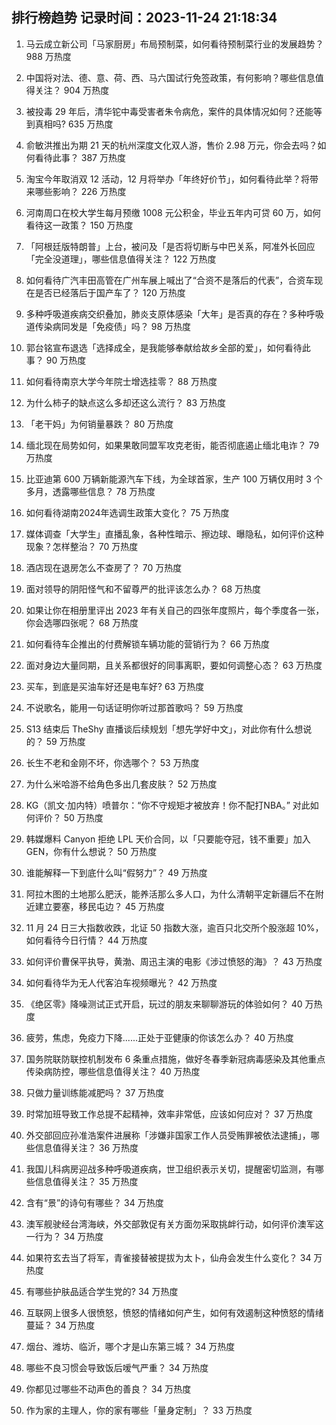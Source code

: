 
## 排行榜趋势 记录时间：2023-11-24 21:18:34
  
  1. 马云成立新公司「马家厨房」布局预制菜，如何看待预制菜行业的发展趋势？ 988 万热度
    
  2. 中国将对法、德、意、荷、西、马六国试行免签政策，有何影响？哪些信息值得关注？ 904 万热度
    
  3. 被投毒 29 年后，清华铊中毒受害者朱令病危，案件的具体情况如何？还能等到真相吗? 635 万热度
    
  4. 俞敏洪推出为期 21 天的杭州深度文化双人游，售价 2.98 万元，你会去吗？如何看待此事？ 387 万热度
    
  5. 淘宝今年取消双 12 活动，12 月将举办「年终好价节」，如何看待此举？将带来哪些影响？ 226 万热度
    
  6. 河南周口在校大学生每月预缴 1008 元公积金，毕业五年内可贷 60 万，如何看待这一政策？ 150 万热度
    
  7. 「阿根廷版特朗普」上台，被问及「是否将切断与中巴关系，阿准外长回应「完全没道理」，哪些信息值得关注？ 122 万热度
    
  8. 如何看待广汽丰田高管在广州车展上喊出了“合资不是落后的代表”，合资车现在是否已经落后于国产车了？ 120 万热度
    
  9. 多种呼吸道疾病交织叠加，肺炎支原体感染「大年」是否真的存在？多种呼吸道传染病同发是「免疫债」吗？ 98 万热度
    
  10. 郭台铭宣布退选「选择成全，是我能够奉献给故乡全部的爱」，如何看待此事？ 90 万热度
    
  11. 如何看待南京大学今年院士增选挂零？ 88 万热度
    
  12. 为什么柿子的缺点这么多却还这么流行？ 83 万热度
    
  13. 「老干妈」为何销量暴跌？ 80 万热度
    
  14. 缅北现在局势如何，如果果敢同盟军攻克老街，能否彻底遏止缅北电诈？ 79 万热度
    
  15. 比亚迪第 600 万辆新能源汽车下线，为全球首家，生产 100 万辆仅用时 3 个多月，透露哪些信息？ 78 万热度
    
  16. 如何看待湖南2024年选调生政策大变化？ 75 万热度
    
  17. 媒体调查「大学生」直播乱象，各种性暗示、擦边球、曝隐私，如何评价这种现象？怎样整治？ 70 万热度
    
  18. 酒店现在退房怎么不查房了？ 70 万热度
    
  19. 面对领导的阴阳怪气和不留尊严的批评该怎么办？ 68 万热度
    
  20. 如果让你在相册里评出 2023 年有关自己的四张年度照片，每个季度各一张，你会选哪四张呢？ 68 万热度
    
  21. 如何看待车企推出的付费解锁车辆功能的营销行为？ 66 万热度
    
  22. 面对身边大量同期，且关系都很好的同事离职，要如何调整心态？ 63 万热度
    
  23. 买车，到底是买油车好还是电车好? 63 万热度
    
  24. 不说歌名，能用一句话证明你听过那首歌吗？ 59 万热度
    
  25. S13 结束后 TheShy 直播谈后续规划「想先学好中文」，对此你有什么想说的？ 59 万热度
    
  26. 长生不老和金刚不坏，你选哪个？ 53 万热度
    
  27. 为什么米哈游不给角色多出几套皮肤？ 52 万热度
    
  28. KG（凯文·加内特）喷普尔：“你不守规矩才被放弃！你不配打NBA。” 对此如何评价？ 50 万热度
    
  29. 韩媒爆料 Canyon 拒绝 LPL 天价合同，以「只要能夺冠，钱不重要」加入 GEN，你有什么想说？ 50 万热度
    
  30. 谁能解释一下到底什么叫“假努力”？ 49 万热度
    
  31. 阿拉木图的土地那么肥沃，能养活那么多人口，为什么清朝平定新疆后不在附近建立要塞，移民屯边？ 45 万热度
    
  32. 11 月 24 日三大指数收跌，北证 50 指数大涨，逾百只北交所个股涨超 10%，如何看待今日行情？ 44 万热度
    
  33. 如何评价曹保平执导，黄渤、周迅主演的电影《涉过愤怒的海》？ 43 万热度
    
  34. 如何看待华为无人代客泊车视频曝光？ 42 万热度
    
  35. 《绝区零》降噪测试正式开启，玩过的朋友来聊聊游玩的体验如何？ 40 万热度
    
  36. 疲劳，焦虑，免疫力下降......正处于亚健康的你该怎么办？ 40 万热度
    
  37. 国务院联防联控机制发布 6 条重点措施，做好冬春季新冠病毒感染及其他重点传染病防控，哪些信息值得关注？ 40 万热度
    
  38. 只做力量训练能减肥吗？ 37 万热度
    
  39. 时常加班导致工作总提不起精神，效率非常低，应该如何应对？ 37 万热度
    
  40. 外交部回应孙准浩案件进展称「涉嫌非国家工作人员受贿罪被依法逮捕」，哪些信息值得关注？ 36 万热度
    
  41. 我国儿科病房迎战多种呼吸道疾病，世卫组织表示关切，提醒密切监测，有哪些信息值得关注？ 35 万热度
    
  42. 含有“景”的诗句有哪些？ 34 万热度
    
  43. 澳军舰驶经台湾海峡，外交部敦促有关方面勿采取挑衅行动，如何评价澳军这一行为？ 34 万热度
    
  44. 如果符玄去当了将军，青雀接替被提拔为太卜，仙舟会发生什么变化？ 34 万热度
    
  45. 有哪些护肤品适合学生党的? 34 万热度
    
  46. 互联网上很多人很愤怒，愤怒的情绪如何产生，如何有效遏制这种愤怒的情绪蔓延？ 34 万热度
    
  47. 烟台、潍坊、临沂，哪个才是山东第三城？ 34 万热度
    
  48. 哪些不良习惯会导致饭后嗳气严重？ 34 万热度
    
  49. 你都见过哪些不动声色的善良？ 34 万热度
    
  50. 作为家的主理人，你的家有哪些「量身定制」？ 33 万热度
    